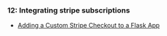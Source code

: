 ### 12: Integrating stripe subscriptions

- [Adding a Custom Stripe Checkout to a Flask App](https://testdriven.io/blog/adding-a-custom-stripe-checkout-to-a-flask-app/)